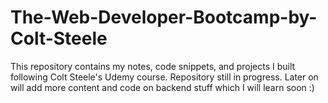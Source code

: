 # The-Web-Developer-Bootcamp-by-Colt-Steele
This repository contains my notes, code snippets, and projects I built following Colt Steele's Udemy course. Repository still in progress.
Later on will add more content and code on backend stuff which I will learn soon :)
